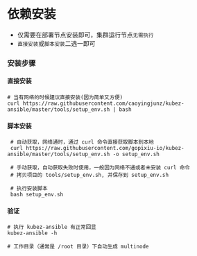 # 依赖安装

- 仅需要在部署节点安装即可，集群运行节点`无需执行`
- `直接安装`或`脚本安装`二选一即可

### 安装步骤

#### 直接安装
   ```shell
   # 当有网络的时候建议直接安装(因为简单又方便)
   curl https://raw.githubusercontent.com/caoyingjunz/kubez-ansible/master/tools/setup_env.sh | bash
   ```
#### 脚本安装
   ```text
    # 自动获取，网络通时，通过 curl 命令直接获取脚本到本地
    curl https://raw.githubusercontent.com/gopixiu-io/kubez-ansible/master/tools/setup_env.sh -o setup_env.sh

    # 手动获取，自动获取失败时使用，一般因为网络不通或者未安装 curl 命令
    # 拷贝项目的 tools/setup_env.sh, 并保存到 setup_env.sh

    # 执行安装脚本
    bash setup_env.sh
   ```

#### 验证
   ```shell
   # 执行 kubez-ansible 有正常回显
   kubez-ansible -h

   # 工作目录（通常是 /root 目录）下自动生成 multinode
   ```

